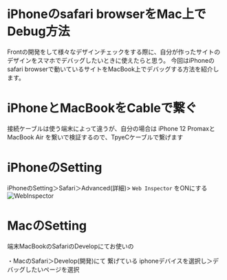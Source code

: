 # iPhoneのsafari browserをMac上でDebug方法
Frontの開発をして様々なデザインチェックをする際に、自分が作ったサイトのデザインをスマホでデバッグしたいときに使えたらと思う。
今回はiPhoneのsafari browserで動いているサイトをMacBook上でデバッグする方法を紹介します。

# iPhoneとMacBookをCableで繋ぐ
接続ケーブルは使う端末によって違うが、自分の場合は iPhone 12 Promaxと MacBook Air を繋いで検証するので、TpyeCケーブルで繋げます

# iPhoneのSetting
iPhoneのSetting＞Safari＞Advanced(詳細)> `Web Inspector` をONにする
![WebInspector](https://github.com/ayemohmohthu-pg/study-stocks/assets/67247918/6b05d4ea-db0c-4633-9489-a4c3bc896eaf)

# MacのSetting
端末MacBookのSafariのDevelopにてお使いの

・MacのSafari＞Develop(開発)にて 繋げている iphoneデバイスを選択し＞デバッグしたいページを選択
